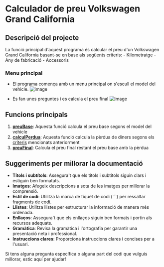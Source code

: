 # Calculador de preu Volkswagen Grand California

## Descripció del projecte 
<a id="criteris"/>
La funció principal d'aquest programa és calcular el preu d'un Volkswagen Grand California basant-se en base als següents criteris:
- Kilometratge
- Any de fabricació
- Accessoris

### Menu principal
- El programa comença amb un menu principal on s'escull el model del vehicle.
  ![image](https://github.com/mohamedkoujil/exercici5VWAmpliat/assets/74406781/93f9087e-2abd-42ad-81bb-071a726e41bc)
  
- Es fan unes preguntes i es calcula el preu final
  ![image](https://github.com/mohamedkoujil/exercici5VWAmpliat/assets/74406781/53238c18-00df-4342-91a5-c9f218466441)

## Funcions principals <a id="funcionsPrincipals"/>
1. [**preuBase**](https://github.com/mohamedkoujil/exercici5VWAmpliat/assets/74406781/2b89cfcb-9e58-4ee1-96ff-964e270a506d): Aquesta funció calcula el preu base segons el model del vehicle
2. [**calculPerdua**](https://github.com/mohamedkoujil/exercici5VWAmpliat/assets/74406781/0b0bcfb4-7228-47c0-9ffd-b05f442cfdbc): Aquesta funció calcula la pèrdua de diners segons els [criteris](#criteris) mencionats anteriorment
3. [**preuFinal**](https://github.com/mohamedkoujil/exercici5VWAmpliat/assets/74406781/52b56146-9646-4824-949c-82de51114a73): Calcula el preu final restant el preu base amb la pèrdua

## Suggeriments per millorar la documentació

- **Títols i subtítols**: Assegura't que els títols i subtítols siguin clars i estiguin ben formatats.
- **Imatges**: Afegeix descripcions a sota de les imatges per millorar la comprensió.
- **Estil de codi**: Utilitza la marca de tiquet de codi (```) per ressaltar fragments de codi.
- **Llistes**: Utilitza llistes per estructurar la informació de manera més ordenada.
- **Enllaços**: Assegura't que els enllaços siguin ben formats i portin als recursos adequats.
- **Gramàtica**: Revisa la gramàtica i l'ortografia per garantir una presentació neta i professional.
- **Instruccions clares**: Proporciona instruccions clares i concises per a l'usuari.

Si tens alguna pregunta específica o alguna part del codi que vulguis millorar, estic aquí per ajudar!





